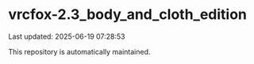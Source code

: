 # vrcfox-2.3_body_and_cloth_edition

Last updated: 2025-06-19 07:28:53

This repository is automatically maintained.
